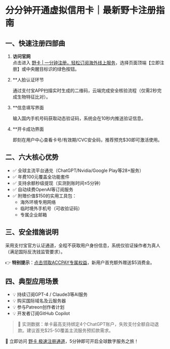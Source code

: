 # 分分钟开通虚拟信用卡｜最新野卡注册指南

## 一、快速注册四部曲
1. **访问官网**  
点击进入 [野卡 | 一分钟注册，轻松订阅海外线上服务](https://bbtdd.com/yeka)，选择页面顶端【立即注册】或中央醒目标识的绿色按钮。

2. **人脸认证环节  
     
   通过支付宝APP扫描实时生成的二维码，云端完成安全核验流程（仅需2秒完成生物特征比对）。

3. **信息填写界面  
     
   输入国内手机号码获取动态验证码，系统会在10秒内推送验证信息。

4. **开卡成功界面  
     
   即刻在用户中心查看卡号/有效期/CVC安全码，推荐预充$30即可激活使用。

## 二、六大核心优势
- ✅ 全球主流平台通兑（ChatGPT/Nvidia/Google Play等28+服务）
- ✅ 年费100元覆盖全功能套件
- ✅ 支持余额秒级提现（实测到账时间≤5分钟）
- ✅ 自动续费OpenAI等订阅服务
- ✅ 附赠价值$150的实用工具包：
  - 海外环境专用网络
  - 临时境外手机号（可收验证码）
  - 专属企业邮箱

## 三、安全措施说明
  
采用支付宝官方认证通道，全程不获取用户身份信息，系统仅验证操作者为真人（满足国际反洗钱监管要求）。

👉 **特别提示**：[点击领取ACCPAY专属权益](https://bbtdd.com/yeka)，新用户首充额外赠送$5消费金。

## 四、典型应用场景
- 💡 持续订阅GPT-4 / Claude3等AI服务
- 💡 购买国际域名及云服务器
- 💡 参与Patreon创作者计划
- 💡 开发者订阅GitHub Copilot

> 📌 实测数据：单卡最高支持绑定4个ChatGPT账户，失败支付全额自动退款。建议首充$25-50覆盖主流服务预扣款需求。



🚀 立即访问 [野卡 极速注册通道](https://bbtdd.com/yeka)，5分钟即可开启全球数字服务之旅！